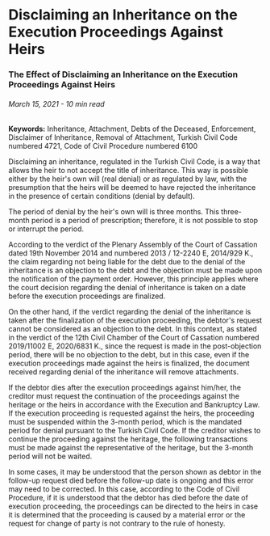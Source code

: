 <BlogMetaDecorator folder="generic" image="generic.jpg" imageAlt="image alt" description="The Effect of Disclaiming an Inheritance on the Execution Proceedings Against Heirs" title="UnverLegal - The Effect of Disclaiming an Inheritance on the Execution Proceedings Against Heirs" />

# Disclaiming an Inheritance on the Execution Proceedings Against Heirs

### The Effect of Disclaiming an Inheritance on the Execution Proceedings Against Heirs

###### March 15, 2021 - 10 min read

**Keywords:** Inheritance, Attachment, Debts of the Deceased, Enforcement, Disclaimer of Inheritance, Removal of Attachment, Turkish Civil Code numbered 4721, Code of Civil Procedure numbered 6100

Disclaiming an inheritance, regulated in the Turkish Civil Code, is a way that allows the heir to not accept the title of inheritance. This way is possible either by the heir's own will (real denial) or as regulated by law, with the presumption that the heirs will be deemed to have rejected the inheritance in the presence of certain conditions (denial by default).

The period of denial by the heir's own will is three months. This three-month period is a period of prescription; therefore, it is not possible to stop or interrupt the period.

According to the verdict of the Plenary Assembly of the Court of Cassation dated 19th November 2014 and numbered 2013 / 12-2240 E, 2014/929 K., the claim regarding not being liable for the debt due to the denial of the inheritance is an objection to the debt and the objection must be made upon the notification of the payment order. However, this principle applies where the court decision regarding the denial of inheritance is taken on a date before the execution proceedings are finalized.

On the other hand, if the verdict regarding the denial of the inheritance is taken after the finalization of the execution proceeding, the debtor's request cannot be considered as an objection to the debt. In this context, as stated in the verdict of the 12th Civil Chamber of the Court of Cassation numbered 2019/11002 E, 2020/6831 K., since the request is made in the post-objection period, there will be no objection to the debt, but in this case, even if the execution proceedings made against the heirs is finalized, the document received regarding denial of the inheritance will remove attachments.

If the debtor dies after the execution proceedings against him/her, the creditor must request the continuation of the proceedings against the heritage or the heirs in accordance with the Execution and Bankruptcy Law. If the execution proceeding is requested against the heirs, the proceeding must be suspended within the 3-month period, which is the mandated period for denial pursuant to the Turkish Civil Code. If the creditor wishes to continue the proceeding against the heritage, the following transactions must be made against the representative of the heritage, but the 3-month period will not be waited.

In some cases, it may be understood that the person shown as debtor in the follow-up request died before the follow-up date is ongoing and this error may need to be corrected. In this case, according to the Code of Civil Procedure, if it is understood that the debtor has died before the date of execution proceeding, the proceedings can be directed to the heirs in case it is determined that the proceeding is caused by a material error or the request for change of party is not contrary to the rule of honesty.
